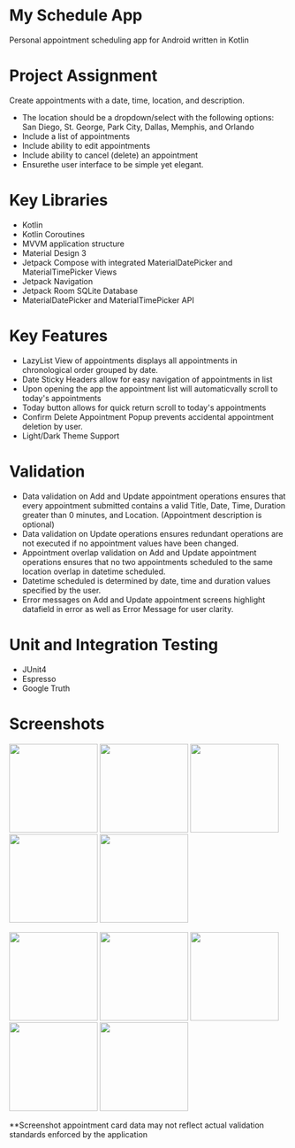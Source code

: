 # My Schedule App
Personal appointment scheduling app for Android written in Kotlin

# Project Assignment
Create appointments with a date, time, location, and description. 
- The location should be a dropdown/select with the following options: San Diego, St. George, Park City, Dallas, Memphis, and Orlando
- Include a list of appointments
- Include ability to edit appointments
- Include ability to cancel (delete) an appointment
- Ensurethe user interface to be simple yet elegant.

# Key Libraries
- Kotlin
- Kotlin Coroutines
- MVVM application structure
- Material Design 3
- Jetpack Compose with integrated MaterialDatePicker and MaterialTimePicker Views
- Jetpack Navigation
- Jetpack Room SQLite Database
- MaterialDatePicker and MaterialTimePicker API

# Key Features
- LazyList View of appointments displays all appointments in chronological order grouped by date.
- Date Sticky Headers allow for easy navigation of appointments in list
- Upon opening the app the appointment list will automaticvally scroll to today's appointments
- Today button allows for quick return scroll to today's appointments
- Confirm Delete Appointment Popup prevents accidental appointment deletion by user.
- Light/Dark Theme Support

# Validation
- Data validation on Add and Update appointment operations ensures that every appointment submitted contains a valid Title, Date, Time, Duration greater than 0 minutes, and Location. (Appointment description is optional)
- Data validation on Update operations ensures redundant operations are not executed if no appointment values have been changed.
- Appointment overlap validation on Add and Update appointment operations ensures that no two appointments scheduled to the same location overlap in datetime scheduled. 
- Datetime scheduled is determined by date, time and duration values specified by the user.
- Error messages on Add and Update appointment screens highlight datafield in error as well as Error Message for user clarity.

# Unit and Integration Testing
- JUnit4
- Espresso
- Google Truth

# Screenshots
<p float="left">
  <img src="https://user-images.githubusercontent.com/39238415/224545291-72c122fc-8037-4eec-a6cb-44b504a37e1b.png" width="160" /> 
  <img src="https://user-images.githubusercontent.com/39238415/224545274-62628dcd-0d67-4a5c-acd4-d544acec10f6.png" width="160" />
  <img src="https://user-images.githubusercontent.com/39238415/224545335-45f5d1a6-12ab-46ee-9a20-6178c832aa2a.png" width="160" />
  <img src="https://user-images.githubusercontent.com/39238415/224546016-92ff99c3-04a8-4d36-b87f-8ee14d800aaf.png" width="160" />
  <img src="https://user-images.githubusercontent.com/39238415/224545723-658b99f4-0c0d-48dc-998e-7ea3ba758b99.png" width="160" />
</p>
<p float="left">
  <img src="https://user-images.githubusercontent.com/39238415/224546770-b0a758c5-474b-4910-953c-58c48a8b36d8.png" width="160" />
  <img src="https://user-images.githubusercontent.com/39238415/224546369-fa78350d-51c6-4489-be83-ea71b97a781d.png" width="160" /> 
  <img src="https://user-images.githubusercontent.com/39238415/224545312-029a0c15-42bf-4cc6-818a-360ccebb5db2.png" width="160" />
  <img src="https://user-images.githubusercontent.com/39238415/224546801-f2d33e5d-dd71-4273-9599-774790e8ca0c.png" width="160" />
  <img src="https://user-images.githubusercontent.com/39238415/224545972-f8c16400-1f77-41ee-b0a9-43453f796935.png" width="160" />
</p>

**Screenshot appointment card data may not reflect actual validation standards enforced by the application
